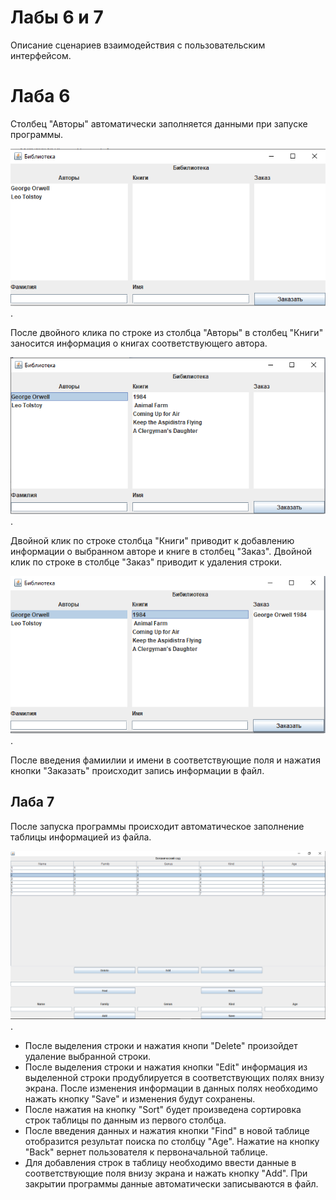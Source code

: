 # Лабы 6 и 7

Описание сценариев взаимодействия с пользовательским интерфейсом.


# Лаба 6

Столбец "Авторы" автоматически заполняется данными при запуске программы.

![](img/Lab6(1).png).

 После двойного клика по строке из столбца "Авторы" в столбец "Книги" заносится информация о книгах соответствующего автора.

 ![](img/Lab6(2).png).

 Двойной клик по строке столбца "Книги" приводит к добавлению информации о выбранном авторе и книге в столбец "Заказ". Двойной клик по строке в столбце "Заказ" приводит к удаления строки.

 ![](img/Lab6(3).png).

После введения фамиилии и имени в соответствующие поля и нажатия кнопки "Заказать" происходит запись информации в файл.


## Лаба 7

После запуска программы происходит автоматическое заполнение таблицы информацией из файла.

 ![](img/Lab7.png).

- После выделения строки и нажатия кнопи "Delete" произойдет удаление выбранной строки.
 - После выделения строки и нажатия кнопки "Edit" информация из выделенной строки продублируется в соответствующих полях внизу экрана. После изменения информации в данных полях необходимо нажать кнопку "Save" и изменения будут сохранены.
 - После нажатия на кнопку "Sort" будет произведена сортировка строк таблицы по данным из первого столбца.
 - После введения данных и нажатия кнопки "Find" в новой таблице отобразится результат поиска по столбцу "Age". Нажатие на кнопку "Back" вернет пользователя к первоначальной таблице.
- Для добавления строк в таблицу необходимо ввести данные в соответствующие поля внизу экрана и нажать кнопку "Add".
При закрытии программы данные автоматически записываются в файл.

